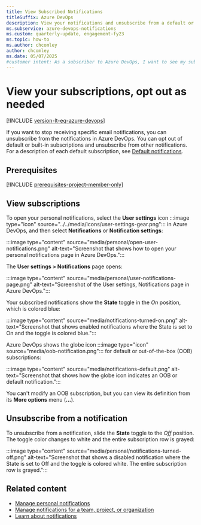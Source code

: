 ```yaml
---
title: View Subscribed Notifications
titleSuffix: Azure DevOps
description: View your notifications and unsubscribe from a default or built-in notification in Azure DevOps.
ms.subservice: azure-devops-notifications
ms.custom: quarterly-update, engagement-fy23
ms.topic: how-to
ms.author: chcomley
author: chcomley
ms.date: 05/07/2025
#customer intent: As a subscriber to Azure DevOps, I want to see my subscribed notifications so I can opt out from notifications and stop receiving emails.
---
```


# View your subscriptions, opt out as needed

[!INCLUDE [version-lt-eq-azure-devops](../../includes/version-lt-eq-azure-devops.md)]

If you want to stop receiving specific email notifications, you can unsubscribe from the notifications in Azure DevOps. You can opt out of default or built-in subscriptions and unsubscribe from other notifications. For a description of each default subscription, see [Default notifications](oob-built-in-notifications.md).  

## Prerequisites

[!INCLUDE [prerequisites-project-member-only](../../includes/prerequisites-project-member-only.md)]

## View subscriptions

To open your personal notifications, select the **User settings** icon :::image type="icon" source="../../media/icons/user-settings-gear.png"::: in Azure DevOps, and then select **Notifications** or **Notification settings**:

:::image type="content" source="media/personal/open-user-notifications.png" alt-text="Screenshot that shows how to open your personal notifications page in Azure DevOps.":::

The **User settings > Notifications** page opens:

:::image type="content" source="media/personal/user-notifications-page.png" alt-text="Screenshot of the User settings, Notifications page in Azure DevOps.":::

Your subscribed notifications show the **State** toggle in the _On_ position, which is colored blue:

:::image type="content" source="media/notifications-turned-on.png" alt-text="Screenshot that shows enabled notifications where the State is set to On and the toggle is colored blue.":::

Azure DevOps shows the globe icon :::image type="icon" source="media/oob-notification.png"::: for default or out-of-the-box (OOB) subscriptions:

:::image type="content" source="media/notifications-default.png" alt-text="Screenshot that shows how the globe icon indicates an OOB or default notification.":::

You can't modify an OOB subscription, but you can view its definition from its **More options** menu (**...**).

## Unsubscribe from a notification

To unsubscribe from a notification, slide the **State** toggle to the _Off_ position. The toggle color changes to white and the entire subscription row is grayed:

:::image type="content" source="media/personal/notifications-turned-off.png" alt-text="Screenshot that shows a disabled notification where the State is set to Off and the toggle is colored white. The entire subscription row is grayed.":::

## Related content

- [Manage personal notifications](manage-your-personal-notifications.md)
- [Manage notifications for a team, project, or organization](manage-team-group-global-organization-notifications.md)
- [Learn about notifications](about-notifications.md)